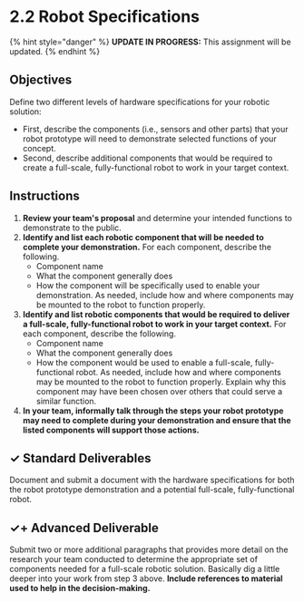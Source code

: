 # 2.2 Robot Specifications

{% hint style="danger" %}
**UPDATE IN PROGRESS:** This assignment will be updated.
{% endhint %}

## Objectives

Define two different levels of hardware specifications for your robotic solution:

* First, describe the components \(i.e., sensors and other parts\) that your robot prototype will need to demonstrate selected functions of your concept.
* Second, describe additional components that would be required to create a full-scale, fully-functional robot to work in your target context.

## Instructions

1. **Review your team's proposal** and determine your intended functions to demonstrate to the public.
2. **Identify and list each robotic component that will be needed to complete your demonstration.** For each component, describe the following.
   * Component name
   * What the component generally does
   * How the component will be specifically used to enable your demonstration. As needed, include how and where components may be mounted to the robot to function properly.
3. **Identify and list robotic components that would be required to deliver a full-scale, fully-functional robot to work in your target context.** For each component, describe the following.
   * Component name
   * What the component generally does
   * How the component would be used to enable a full-scale, fully-functional robot. As needed, include how and where components may be mounted to the robot to function properly. Explain why this component may have been chosen over others that could serve a similar function.
4. **In your team, informally talk through the steps your robot prototype may need to complete during your demonstration and ensure that the listed components will support those actions.**

## ✓ Standard Deliverables

Document and submit a document with the hardware specifications for both the robot prototype demonstration and a potential full-scale, fully-functional robot.

## ✓+ Advanced Deliverable

Submit two or more additional paragraphs that provides more detail on the research your team conducted to determine the appropriate set of components needed for a full-scale robotic solution. Basically dig a little deeper into your work from step 3 above. **Include references to material used to help in the decision-making.**

